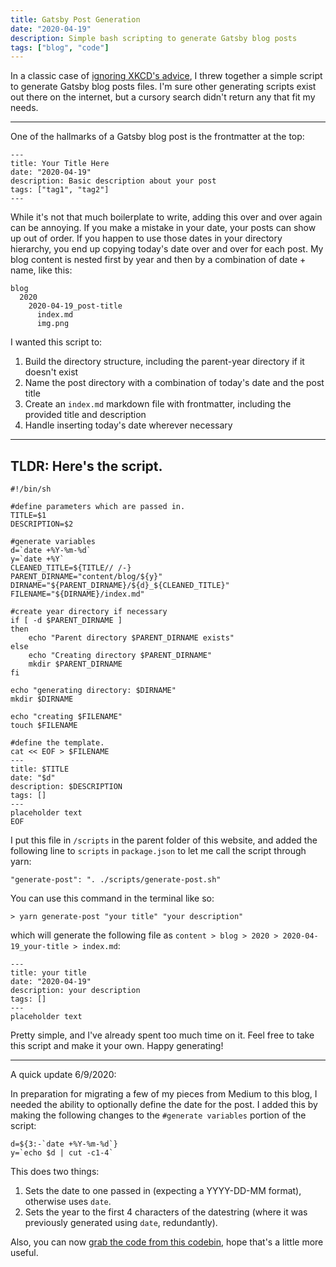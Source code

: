 ```yaml
---
title: Gatsby Post Generation
date: "2020-04-19"
description: Simple bash scripting to generate Gatsby blog posts
tags: ["blog", "code"]
---
```


In a classic case of [ignoring XKCD's advice](https://xkcd.com/1205/), I threw together a simple script to generate Gatsby blog posts files. I'm sure other generating scripts exist out there on the internet, but a cursory search didn't return any that fit my needs.

---

One of the hallmarks of a Gatsby blog post is the frontmatter at the top:

```
---
title: Your Title Here
date: "2020-04-19"
description: Basic description about your post
tags: ["tag1", "tag2"]
---
```

While it's not that much boilerplate to write, adding this over and over again
can be annoying. If you make a mistake in your date, your posts can show up
out of order. If you happen to use those dates in your directory hierarchy, you end up copying today's date over and over for each post. My blog content is nested first by year and then by a combination
of date + name, like this:

```
blog
  2020
    2020-04-19_post-title
      index.md
      img.png
```

I wanted this script to:

1. Build the directory structure, including the parent-year directory if it doesn't exist
2. Name the post directory with a combination of today's date and the post title
3. Create an `index.md` markdown file with frontmatter, including the provided title and description
4. Handle inserting today's date wherever necessary

---

## TLDR: Here's the script.

```
#!/bin/sh

#define parameters which are passed in.
TITLE=$1
DESCRIPTION=$2

#generate variables
d=`date +%Y-%m-%d`
y=`date +%Y`
CLEANED_TITLE=${TITLE// /-}
PARENT_DIRNAME="content/blog/${y}"
DIRNAME="${PARENT_DIRNAME}/${d}_${CLEANED_TITLE}"
FILENAME="${DIRNAME}/index.md"

#create year directory if necessary
if [ -d $PARENT_DIRNAME ]
then
    echo "Parent directory $PARENT_DIRNAME exists"
else
    echo "Creating directory $PARENT_DIRNAME"
    mkdir $PARENT_DIRNAME
fi

echo "generating directory: $DIRNAME"
mkdir $DIRNAME

echo "creating $FILENAME"
touch $FILENAME

#define the template.
cat << EOF > $FILENAME
---
title: $TITLE
date: "$d"
description: $DESCRIPTION
tags: []
---
placeholder text
EOF
```

I put this file in `/scripts` in the parent folder of this website, and added the following line to `scripts` in `package.json` to let me call the script through yarn:

```
"generate-post": ". ./scripts/generate-post.sh"
```

You can use this command in the terminal like so:

```
> yarn generate-post "your title" "your description"
```

which will generate the following file as `content > blog > 2020 > 2020-04-19_your-title > index.md`:

```
---
title: your title
date: "2020-04-19"
description: your description
tags: []
---
placeholder text
```

Pretty simple, and I've already spent too much time on it. Feel free to take this script and make it your own. Happy generating!

---
A quick update 6/9/2020:

In preparation for migrating a few of my pieces from Medium to this blog, I needed the ability to optionally define the date for the post. I added this by making the following changes to the `#generate variables` portion of the script:

```
d=${3:-`date +%Y-%m-%d`}
y=`echo $d | cut -c1-4`
```

This does two things:
1. Sets the date to one passed in (expecting a YYYY-DD-MM format), otherwise uses `date`.
2. Sets the year to the first 4 characters of the datestring (where it was previously generated using `date`, redundantly).

Also, you can now [grab the code from this codebin](http://codebin.herokuapp.com?s=5f07bc45e7615a0004000001), hope that's a little more useful.
